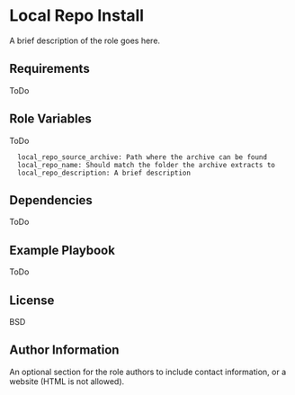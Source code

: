 Local Repo Install
=========

A brief description of the role goes here.

Requirements
------------

ToDo

Role Variables
--------------

ToDo

      local_repo_source_archive: Path where the archive can be found
      local_repo_name: Should match the folder the archive extracts to
      local_repo_description: A brief description

Dependencies
------------

ToDo

Example Playbook
----------------

ToDo

License
-------

BSD

Author Information
------------------

An optional section for the role authors to include contact information, or a website (HTML is not allowed).
